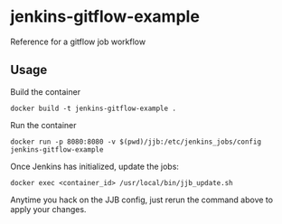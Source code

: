 # jenkins-gitflow-example

Reference for a gitflow job workflow

## Usage

Build the container

    docker build -t jenkins-gitflow-example .

Run the container

    docker run -p 8080:8080 -v $(pwd)/jjb:/etc/jenkins_jobs/config jenkins-gitflow-example

Once Jenkins has initialized, update the jobs:

    docker exec <container_id> /usr/local/bin/jjb_update.sh

Anytime you hack on the JJB config, just rerun the command above to apply your changes.
